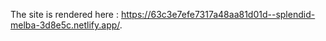 The site is rendered here :  https://63c3e7efe7317a48aa81d01d--splendid-melba-3d8e5c.netlify.app/. 
